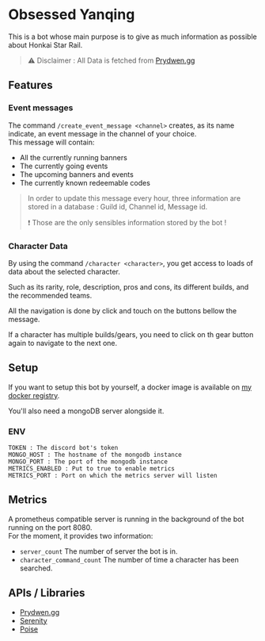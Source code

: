 # Obsessed Yanqing

This is a bot whose main purpose is to give as much information as possible about Honkai Star Rail.

> ⚠️ Disclaimer :  All Data is fetched from [Prydwen.gg](https://prydwen.gg)

## Features

### Event messages
The command `/create_event_message <channel>` creates, as its name indicate, an event message in the channel of your 
choice.</br>This message will contain:
 - All the currently running banners
 - The currently going events
 - The upcoming banners and events
 - The currently known redeemable codes

> In order to update this message every hour, three information are stored in a database : Guild id, Channel id, Message id.
> 
> ❗ Those are the only sensibles information stored by the bot !


### Character Data

By using the command `/character <character>`, you get access to loads of data about the selected character.

Such as its rarity, role, description, pros and cons, its different builds, and the recommended teams.

All the navigation is done by click and touch on the buttons bellow the message.

If a character has multiple builds/gears, you need to click on th gear button again to navigate to the next one.

## Setup

If you want to setup this bot by yourself, a docker image is available on [my docker registry](https://registry.regnault.dev/#!/taglist/obsessed-yanqing).

You'll also need a mongoDB server alongside it.

### ENV
```env
TOKEN : The discord bot's token
MONGO_HOST : The hostname of the mongodb instance
MONGO_PORT : The port of the mongodb instance
METRICS_ENABLED : Put to true to enable metrics
METRICS_PORT : Port on which the metrics server will listen
```

## Metrics

A prometheus compatible server is running in the background of the bot running on the port 8080.<br/>
For the moment, it provides two information:
- `server_count` The number of server the bot is in.
- `character_command_count` The number of time a character has been searched.

## APIs / Libraries

- [Prydwen.gg](https://www.prydwen.gg/star-rail/)
- [Serenity](https://github.com/serenity-rs/serenity) 
- [Poise](https://github.com/serenity-rs/poise)
